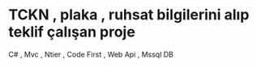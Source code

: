 # TCKN , plaka , ruhsat bilgilerini alıp teklif çalışan proje
C# , Mvc , Ntier , Code First , Web Api , Mssql DB
